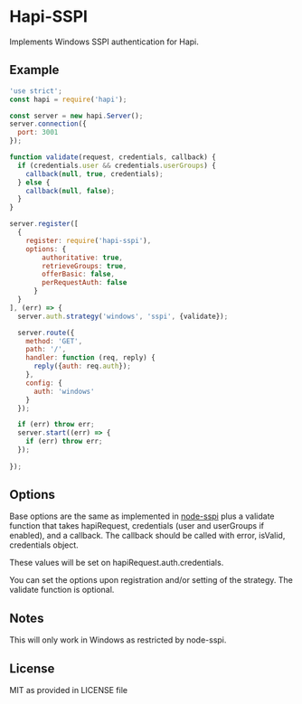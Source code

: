 # Hapi-SSPI

Implements Windows SSPI authentication for Hapi.

## Example

```js
'use strict';
const hapi = require('hapi');

const server = new hapi.Server();
server.connection({
  port: 3001
});

function validate(request, credentials, callback) {
  if (credentials.user && credentials.userGroups) {
    callback(null, true, credentials);
  } else {
    callback(null, false);
  }
}

server.register([
  {
    register: require('hapi-sspi'),
    options: {
        authoritative: true,
        retrieveGroups: true,
        offerBasic: false,
        perRequestAuth: false
      }
  }
], (err) => {
  server.auth.strategy('windows', 'sspi', {validate});

  server.route({
    method: 'GET',
    path: '/',
    handler: function (req, reply) {
      reply({auth: req.auth});
    },
    config: {
      auth: 'windows'
    }
  });

  if (err) throw err;
  server.start((err) => {
    if (err) throw err;
  });
 
});
```

## Options

Base options are the same as implemented in [node-sspi](https://npmjs.org/package/node-sspi) plus a validate function that takes hapiRequest, credentials (user and userGroups if enabled), and a callback. The callback should be called with error, isValid, credentials object.

These values will be set on hapiRequest.auth.credentials.

You can set the options upon registration and/or setting of the strategy. The validate function is optional.

## Notes

This will only work in Windows as restricted by node-sspi.

## License

MIT as provided in LICENSE file

